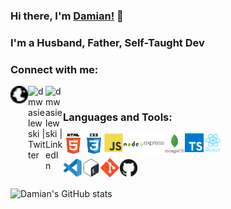 ### Hi there, I'm [Damian!][website] 👋

### I'm a Husband, Father, Self-Taught Dev

### Connect with me:

[<img align="left" alt="namper.xyz" width="28px" src="https://raw.githubusercontent.com/iconic/open-iconic/master/svg/globe.svg" />][website]

[<img align="left" alt="dmwasielewski | Twitter" width="28px" src="https://cdn.jsdelivr.net/npm/simple-icons@v3/icons/twitter.svg" />][twitter]

[<img align="left" alt="dmwasielewski | LinkedIn" width="28px" src="https://cdn.jsdelivr.net/npm/simple-icons@v3/icons/linkedin.svg" />][linkedin]

<br />

### Languages and Tools:

[<img align="left" alt="HTML5" width="33px" src="https://raw.githubusercontent.com/devicons/devicon/master/icons/html5/html5-original-wordmark.svg" />][html5]
[<img align="left" alt="CSS3" width="33px" src="https://raw.githubusercontent.com/devicons/devicon/master/icons/css3/css3-original-wordmark.svg" />][css3]
[<img align="left" alt="JavaScript" width="30px" src="https://raw.githubusercontent.com/devicons/devicon/master/icons/javascript/javascript-original.svg" />][js]
[<img align="left" alt="Node" width="33px" src="https://raw.githubusercontent.com/devicons/devicon/master/icons/nodejs/nodejs-original-wordmark.svg" />][nodejs]
[<img align="left" alt="Express" width="33px" src="https://raw.githubusercontent.com/devicons/devicon/master/icons/express/express-original-wordmark.svg" />][express]
[<img align="left" alt="MongoDB" width="33px" src="https://raw.githubusercontent.com/devicons/devicon/master/icons/mongodb/mongodb-original-wordmark.svg" />][mongodb]
[<img align="left" alt="TypeScript" width="30px" src="https://raw.githubusercontent.com/github/explore/80688e429a7d4ef2fca1e82350fe8e3517d3494d/topics/typescript/typescript.png" />][typescript]
[<img align="left" alt="React" width="30px" src="https://raw.githubusercontent.com/devicons/devicon/master/icons/react/react-original-wordmark.svg" />][react]

<br/>

###

[<img align="left" alt="Visual Studio Code" width="30px" src="https://raw.githubusercontent.com/devicons/devicon/master/icons/vscode/vscode-original.svg" />][vsc]
[<img align="left" alt="Terminal" width="30px" src="https://raw.githubusercontent.com/devicons/devicon/master/icons/bash/bash-original.svg" />][terminal]
[<img align="left" alt="Git" width="30px" src="https://raw.githubusercontent.com/devicons/devicon/master/icons/git/git-original.svg" />][git]
[<img align="left" alt="GitHub" width="30px" src="https://raw.githubusercontent.com/devicons/devicon/master/icons/github/github-original.svg" />][github]

<br />
<br />

![Damian's GitHub stats](https://github-readme-stats-dmwasielewski.vercel.app/api?username=dmwasielewski&show_icons=true&count_private=true)

[website]: https://namper.xyz
[twitter]: https://twitter.com/dmwasielewski
[linkedin]: https://linkedin.com/in/dmwasielewski
[html5]: https://developer.mozilla.org/en-US/docs/Web/HTML
[css3]: https://developer.mozilla.org/en-US/docs/Web/CSS
[js]: https://developer.mozilla.org/en-US/docs/Web/JavaScript
[nodejs]: https://nodejs.org/en/about/releases/
[express]: https://developer.mozilla.org/en-US/docs/Learn/Server-side/Express_Nodejs/Introduction
[mongodb]: https://docs.mongodb.com/
[typescript]: https://www.typescriptlang.org/docs/
[react]: https://reactjs.org/docs/getting-started.html
[vsc]: https://code.visualstudio.com/docs
[terminal]: https://docs.microsoft.com/en-us/powershell/
[git]: https://git-scm.com/docs
[github]: https://docs.github.com/en
